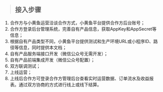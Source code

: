 >## 接入步骤

1. 合作方与小黄鱼运营洽谈合作方式，小黄鱼平台提供合作方后台账号；
2. 合作方登录后台管理系统，完善自有产品信息，获取AppKey和AppSecret等信息；
3. 根据自有产品类型不同，小黄鱼平台提供测试和生产环境URL或小程序ID、路径等信息，同时提供本文档；
4. 自有产品服务端接口开发（微信公众号无需开发）；
5. 自有产品前端集成开发（微信公众号配置）；
6. 双方联调测试；
7. 上线运营；
8. 上线后合作方可登录合作方管理后台查看实时运营数据、订单流水及收益报表。通过双方协商的方式进行线上或线下结算。
